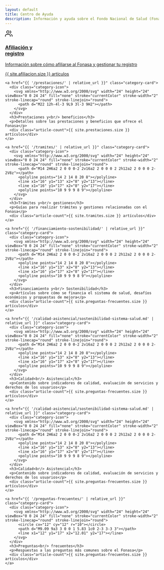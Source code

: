 ```yaml
---
layout: default
title: Centro de Ayuda
description: Información y ayuda sobre el Fondo Nacional de Salud (Fonasa) de Uruguay
---
```


<div class="home-categories">
  <div class="category-grid">
    <a href="{{ '/afiliacion/' | relative_url }}" class="category-card">
      <div class="category-icon">
        <svg xmlns="http://www.w3.org/2000/svg" width="24" height="24" viewBox="0 0 24 24" fill="none" stroke="currentColor" stroke-width="2" stroke-linecap="round" stroke-linejoin="round">
          <path d="M17 21v-2a4 4 0 0 0-4-4H5a4 4 0 0 0-4 4v2"></path>
          <circle cx="9" cy="7" r="4"></circle>
          <path d="M23 21v-2a4 4 0 0 0-3-3.87"></path>
          <path d="M16 3.13a4 4 0 0 1 0 7.75"></path>
        </svg>
      </div>
      <h3>Afiliación y<br/> registro</h3>
      <p>Información sobre cómo afiliarse al Fonasa y gestionar tu registro</p>
      <div class="article-count">{{ site.afiliacion.size }} artículos</div>
    </a>

    <a href="{{ '/prestaciones/' | relative_url }}" class="category-card">
      <div class="category-icon">
        <svg xmlns="http://www.w3.org/2000/svg" width="24" height="24" viewBox="0 0 24 24" fill="none" stroke="currentColor" stroke-width="2" stroke-linecap="round" stroke-linejoin="round">
          <path d="M22 12h-4l-3 9L9 3l-3 9H2"></path>
        </svg>
      </div>
      <h3>Prestaciones y<br/> beneficios</h3>
      <p>Detalles sobre las prestaciones y beneficios que ofrece el Fonasa</p>
      <div class="article-count">{{ site.prestaciones.size }} artículos</div>
    </a>
    
    <a href="{{ '/tramites/' | relative_url }}" class="category-card">
      <div class="category-icon">
        <svg xmlns="http://www.w3.org/2000/svg" width="24" height="24" viewBox="0 0 24 24" fill="none" stroke="currentColor" stroke-width="2" stroke-linecap="round" stroke-linejoin="round">
          <path d="M14 2H6a2 2 0 0 0-2 2v16a2 2 0 0 0 2 2h12a2 2 0 0 0 2-2V8z"></path>
          <polyline points="14 2 14 8 20 8"></polyline>
          <line x1="16" y1="13" x2="8" y2="13"></line>
          <line x1="16" y1="17" x2="8" y2="17"></line>
          <polyline points="10 9 9 9 8 9"></polyline>
        </svg>
      </div>
      <h3>Trámites y<br/> gestiones</h3>
      <p>Guías para realizar trámites y gestiones relacionadas con el Fonasa</p>
      <div class="article-count">{{ site.tramites.size }} artículos</div>
    </a>
    
    <a href="{{ '/financiamiento-sostenibilidad/' | relative_url }}" class="category-card">
      <div class="category-icon">
        <svg xmlns="http://www.w3.org/2000/svg" width="24" height="24" viewBox="0 0 24 24" fill="none" stroke="currentColor" stroke-width="2" stroke-linecap="round" stroke-linejoin="round">
          <path d="M14 2H6a2 2 0 0 0-2 2v16a2 2 0 0 0 2 2h12a2 2 0 0 0 2-2V8z"></path>
          <polyline points="14 2 14 8 20 8"></polyline>
          <line x1="16" y1="13" x2="8" y2="13"></line>
          <line x1="16" y1="17" x2="8" y2="17"></line>
          <polyline points="10 9 9 9 8 9"></polyline>
        </svg>
      </div>
      <h3>Financiamiento y<br/> Sostenibilidad</h3>
      <p>Artículos sobre cómo se financia el sistema de salud, desafíos económicos y propuestas de mejora</p>
      <div class="article-count">{{ site.preguntas-frecuentes.size }} artículos</div>
    </a>

    <a href="{{ '/calidad-asistencial/sostenibilidad-sistema-salud.md' | relative_url }}" class="category-card">
      <div class="category-icon">
        <svg xmlns="http://www.w3.org/2000/svg" width="24" height="24" viewBox="0 0 24 24" fill="none" stroke="currentColor" stroke-width="2" stroke-linecap="round" stroke-linejoin="round">
          <path d="M14 2H6a2 2 0 0 0-2 2v16a2 2 0 0 0 2 2h12a2 2 0 0 0 2-2V8z"></path>
          <polyline points="14 2 14 8 20 8"></polyline>
          <line x1="16" y1="13" x2="8" y2="13"></line>
          <line x1="16" y1="17" x2="8" y2="17"></line>
          <polyline points="10 9 9 9 8 9"></polyline>
        </svg>
      </div>
      <h3>Calidad<br/> Asistencial</h3>
      <p>Contenido sobre indicadores de calidad, evaluación de servicios y derechos de los usuarios</p>
      <div class="article-count">{{ site.preguntas-frecuentes.size }} artículos</div>
    </a>

    <a href="{{ '/calidad-asistencial/sostenibilidad-sistema-salud.md' | relative_url }}" class="category-card">
      <div class="category-icon">
        <svg xmlns="http://www.w3.org/2000/svg" width="24" height="24" viewBox="0 0 24 24" fill="none" stroke="currentColor" stroke-width="2" stroke-linecap="round" stroke-linejoin="round">
          <path d="M14 2H6a2 2 0 0 0-2 2v16a2 2 0 0 0 2 2h12a2 2 0 0 0 2-2V8z"></path>
          <polyline points="14 2 14 8 20 8"></polyline>
          <line x1="16" y1="13" x2="8" y2="13"></line>
          <line x1="16" y1="17" x2="8" y2="17"></line>
          <polyline points="10 9 9 9 8 9"></polyline>
        </svg>
      </div>
      <h3>Calidad<br/> Asistencial</h3>
      <p>Contenido sobre indicadores de calidad, evaluación de servicios y derechos de los usuarios</p>
      <div class="article-count">{{ site.preguntas-frecuentes.size }} artículos</div>
    </a>

    <a href="{{ '/preguntas-frecuentes/' | relative_url }}" class="category-card">
      <div class="category-icon">
        <svg xmlns="http://www.w3.org/2000/svg" width="24" height="24" viewBox="0 0 24 24" fill="none" stroke="currentColor" stroke-width="2" stroke-linecap="round" stroke-linejoin="round">
          <circle cx="12" cy="12" r="10"></circle>
          <path d="M9.09 9a3 3 0 0 1 5.83 1c0 2-3 3-3 3"></path>
          <line x1="12" y1="17" x2="12.01" y2="17"></line>
        </svg>
      </div>
      <h3>Preguntas<br/> frecuentes</h3>
      <p>Respuestas a las preguntas más comunes sobre el Fonasa</p>
      <div class="article-count">{{ site.preguntas-frecuentes.size }} artículos</div>
    </a>
  </div>
</div>